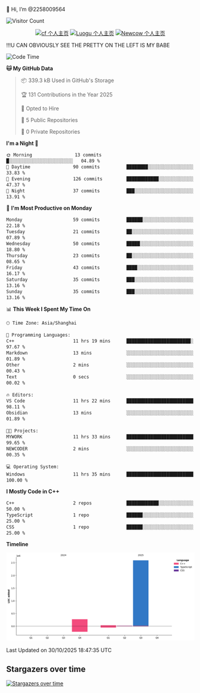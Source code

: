  👋 Hi, I’m @2258009564

![Visitor Count](https://profile-counter.glitch.me/{2258009564}/count.svg)

<!---
2258009564/2258009564 is a ✨ special ✨ repository because its `README.md` (this file) appears on your GitHub profile.
You can click the Preview link to take a look at your changes.
--->

<div align="center">

[![cf 个人主页](https://img.shields.io/badge/codeforces-alisa22580-yellow)](https://codeforces.com/profile/alisa22580)
[![Luogu 个人主页](https://img.shields.io/badge/Luogu-alisa_kujou-blue)](https://www.luogu.com.cn/user/1440708)
[![Newcow 个人主页](https://img.shields.io/badge/nowcoder-lzy-blue)](https://ac.nowcoder.com/acm/contest/profile/51334038)

</div>

!!!U CAN OBVIOUSLY SEE THE PRETTY ON THE LEFT IS MY BABE



<!--START_SECTION:waka-->
![Code Time](http://img.shields.io/badge/Code%20Time-635%20hrs%2046%20mins-blue)

**🐱 My GitHub Data** 

> 📦 339.3 kB Used in GitHub's Storage 
 > 
> 🏆 131 Contributions in the Year 2025
 > 
> 💼 Opted to Hire
 > 
> 📜 5 Public Repositories 
 > 
> 🔑 0 Private Repositories 
 > 
**I'm a Night 🦉** 

```text
🌞 Morning                13 commits          █░░░░░░░░░░░░░░░░░░░░░░░░   04.89 % 
🌆 Daytime                90 commits          ████████░░░░░░░░░░░░░░░░░   33.83 % 
🌃 Evening                126 commits         ████████████░░░░░░░░░░░░░   47.37 % 
🌙 Night                  37 commits          ███░░░░░░░░░░░░░░░░░░░░░░   13.91 % 
```
📅 **I'm Most Productive on Monday** 

```text
Monday                   59 commits          ██████░░░░░░░░░░░░░░░░░░░   22.18 % 
Tuesday                  21 commits          ██░░░░░░░░░░░░░░░░░░░░░░░   07.89 % 
Wednesday                50 commits          █████░░░░░░░░░░░░░░░░░░░░   18.80 % 
Thursday                 23 commits          ██░░░░░░░░░░░░░░░░░░░░░░░   08.65 % 
Friday                   43 commits          ████░░░░░░░░░░░░░░░░░░░░░   16.17 % 
Saturday                 35 commits          ███░░░░░░░░░░░░░░░░░░░░░░   13.16 % 
Sunday                   35 commits          ███░░░░░░░░░░░░░░░░░░░░░░   13.16 % 
```


📊 **This Week I Spent My Time On** 

```text
🕑︎ Time Zone: Asia/Shanghai

💬 Programming Languages: 
C++                      11 hrs 19 mins      ████████████████████████░   97.67 % 
Markdown                 13 mins             ░░░░░░░░░░░░░░░░░░░░░░░░░   01.89 % 
Other                    2 mins              ░░░░░░░░░░░░░░░░░░░░░░░░░   00.43 % 
Text                     0 secs              ░░░░░░░░░░░░░░░░░░░░░░░░░   00.02 % 

🔥 Editors: 
VS Code                  11 hrs 22 mins      █████████████████████████   98.11 % 
Obsidian                 13 mins             ░░░░░░░░░░░░░░░░░░░░░░░░░   01.89 % 

🐱‍💻 Projects: 
MYWORK                   11 hrs 33 mins      █████████████████████████   99.65 % 
NEWCODER                 2 mins              ░░░░░░░░░░░░░░░░░░░░░░░░░   00.35 % 

💻 Operating System: 
Windows                  11 hrs 35 mins      █████████████████████████   100.00 % 
```

**I Mostly Code in C++** 

```text
C++                      2 repos             ████████████░░░░░░░░░░░░░   50.00 % 
TypeScript               1 repo              ██████░░░░░░░░░░░░░░░░░░░   25.00 % 
CSS                      1 repo              ██████░░░░░░░░░░░░░░░░░░░   25.00 % 
```



**Timeline**

![Lines of Code chart](https://raw.githubusercontent.com/2258009564/2258009564/main/assets/bar_graph.png)


 Last Updated on 30/10/2025 18:47:35 UTC
<!--END_SECTION:waka-->

## Stargazers over time
[![Stargazers over time](https://starchart.cc/2258009564/2258009564.svg?variant=adaptive)](https://starchart.cc/2258009564/2258009564)

